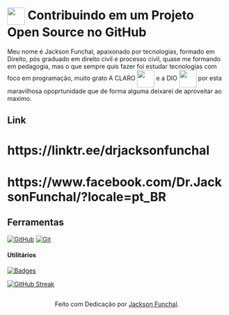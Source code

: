 <h1>
    <a href="https://www.dio.me/">
     <img align="center" width="40px" src="https://hermes.digitalinnovation.one/assets/diome/logo-minimized.png"></a>
    <span> Contribuindo em um Projeto Open Source no GitHub</span>
</h1>

Meu nome é Jackson Funchal, apaixonado por tecnologias, formado em Direito, pós graduado em direito civil e processo civil, quase me formando em pedagogia, mas o que sempre quis fazer foi estudar tecnologias com foco em programação, muito grato A CLARO <a href="https://www.claro.com.br"><img align="center" width="40px" src="https://www.claro.com.br/files/104379/200x200/1829b73c0f/logo-claro-200x200.jpg"></a> e a DIO <img align="center" width="40px" src="https://hermes.digitalinnovation.one/assets/diome/logo-minimized.png"> por esta maravilhosa opoprtunidade que de forma alguma deixarei de aproveitar ao maximo.

## Link
<h1>https://linktr.ee/drjacksonfunchal </h1>
<h1>https://www.facebook.com/Dr.JacksonFunchal/?locale=pt_BR</h1>

## Ferramentas
[![GitHub](https://img.shields.io/badge/GitHub-000?style=for-the-badge&logo=github&logoColor=30A3DC)](https://docs.github.com/)
[![Git](https://img.shields.io/badge/Git-000?style=for-the-badge&logo=git&logoColor=E94D5F)](https://git-scm.com/doc) 




#### Utilitários

[![Badges](https://img.shields.io/badge/Card%20Streak%20States-30A3DC?style=for-the-badge)](https://github.com/digitalinnovationone/dio-lab-open-source/blob/main/utils/cards/github-streak-stats.md)

[![GitHub Streak](https://streak-stats.demolab.com?user=jacksonfunchal&theme=ocean-gradient&hide_border=true&border_radius=10&locale=pt_BR&date_format=j%20M%5B%20Y%5D)](https://git.io/streak-stats)



##
<div align="center">Feito com Dedicação por <a href="https://github.com/JacksonFunchal">Jackson Funchal</a>.</div>
